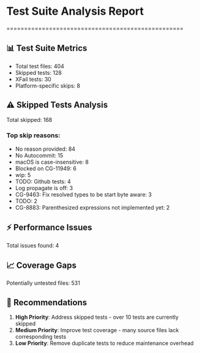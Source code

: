 # Test Suite Analysis Report
==================================================

## 📊 Test Suite Metrics
- Total test files: 404
- Skipped tests: 128
- XFail tests: 30
- Platform-specific skips: 8

## ⚠️ Skipped Tests Analysis
Total skipped: 168

### Top skip reasons:
- No reason provided: 84
- No Autocommit: 15
- macOS is case-insensitive: 8
- Blocked on CG-11949: 6
- wip: 5
- TODO: Github tests: 4
- Log propagate is off: 3
- CG-9463: Fix resolved types to be start byte aware: 3
- TODO: 2
- CG-8883: Parenthesized expressions not implemented yet: 2

## ⚡ Performance Issues
Total issues found: 4

## 📈 Coverage Gaps
Potentially untested files: 531

## 🎯 Recommendations

1. **High Priority**: Address skipped tests - over 10 tests are currently skipped
3. **Medium Priority**: Improve test coverage - many source files lack corresponding tests
4. **Low Priority**: Remove duplicate tests to reduce maintenance overhead